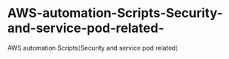 # AWS-automation-Scripts-Security-and-service-pod-related-
AWS automation Scripts(Security and service pod related)
